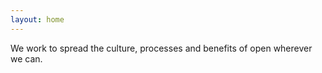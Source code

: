 ```yaml
---
layout: home
---
```


We work to spread the culture, processes and benefits of open wherever we can.